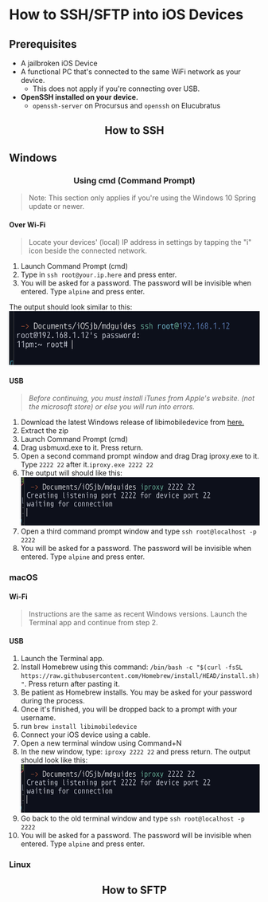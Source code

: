 # How to SSH/SFTP into iOS Devices

## Prerequisites

- A jailbroken iOS Device
- A functional PC that's connected to the same WiFi network as your device.
  - This does not apply if you're connecting over USB.
- **OpenSSH installed on your device.**
  - `openssh-server` on Procursus and `openssh` on Elucubratus 

<h2 align=center> How to SSH </h2>

## Windows

<h3 align=center> Using cmd (Command Prompt) </h3>

> Note: This section only applies if you're using the Windows 10 Spring update or newer.


#### Over Wi-Fi

> Locate your devices' (local) IP address in settings by tapping the "i" icon beside the connected network.

1. Launch Command Prompt (cmd)
2. Type in `ssh root@your.ip.here` and press enter.
3. You will be asked for a password. The password will be invisible when entered. Type `alpine` and press enter.

The output should look similar to this:
![ssh-cli](assets/sshclioutput.png)

#### USB

> *Before continuing, you must install iTunes from Apple's website. (not the microsoft store) or else you will run into errors.*

1. Download the latest Windows release of libimobiledevice from [here.](https://github.com/libimobiledevice-win32/imobiledevice-net/releases/)
2. Extract the zip
3. Launch Command Prompt (cmd)
4. Drag usbmuxd.exe to it. Press return.
5. Open a second command prompt window and drag Drag iproxy.exe to it. Type `2222 22` after it.`iproxy.exe 2222 22`
6. The output will should like this: ![iproxy in terminal](assets/iproxied.png)
7. Open a third command prompt window and type `ssh root@localhost -p 2222`
8. You will be asked for a password. The password will be invisible when entered. Type `alpine` and press enter.

### macOS

#### Wi-Fi

> Instructions are the same as recent Windows versions. Launch the Terminal app and continue from step 2.

#### USB

1. Launch the Terminal app.
2. Install Homebrew using this command: `/bin/bash -c "$(curl -fsSL https://raw.githubusercontent.com/Homebrew/install/HEAD/install.sh)"`. Press return after pasting it.
3. Be patient as Homebrew installs. You may be asked for your password during the process.
4. Once it's finished, you will be dropped back to a prompt with your username.
5. run `brew install libimobiledevice`
6. Connect your iOS device using a cable.
7. Open a new terminal window using Command+N
8. In the new window, type: `iproxy 2222 22` and press return. The output should look like this: ![iproxy in terminal](assets/iproxied.png)
9. Go back to the old terminal window and type `ssh root@localhost -p 2222`
10. You will be asked for a password. The password will be invisible when entered. Type `alpine` and press enter.

### Linux

<h2 align=center> How to SFTP </h2>
